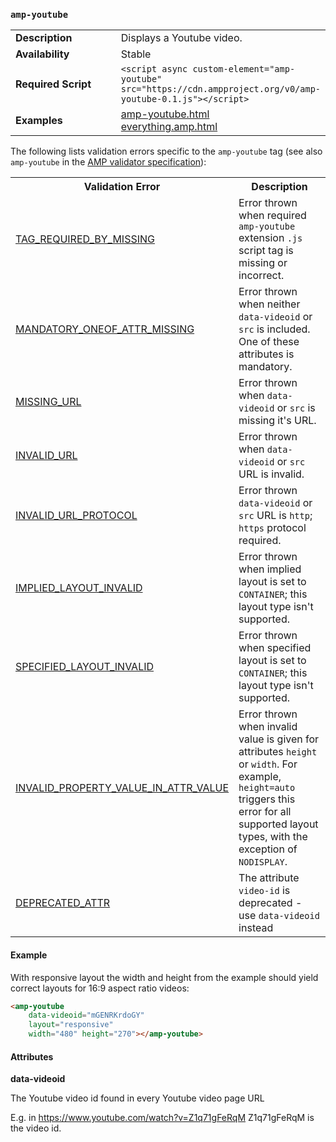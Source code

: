 <!---
Copyright 2015 The AMP HTML Authors. All Rights Reserved.

Licensed under the Apache License, Version 2.0 (the "License");
you may not use this file except in compliance with the License.
You may obtain a copy of the License at

      http://www.apache.org/licenses/LICENSE-2.0

Unless required by applicable law or agreed to in writing, software
distributed under the License is distributed on an "AS-IS" BASIS,
WITHOUT WARRANTIES OR CONDITIONS OF ANY KIND, either express or implied.
See the License for the specific language governing permissions and
limitations under the License.
-->

### <a name="amp-youtube"></a> `amp-youtube`

<table>
  <tr>
    <td width="40%"><strong>Description</strong></td>
    <td>Displays a Youtube video.</td>
  </tr>
  <tr>
    <td width="40%"><strong>Availability</strong></td>
    <td>Stable</td>
  </tr>
  <tr>
    <td width="40%"><strong>Required Script</strong></td>
    <td><code>&lt;script async custom-element="amp-youtube" src="https://cdn.ampproject.org/v0/amp-youtube-0.1.js">&lt;/script></code></td>
  </tr>
  <tr>
    <td width="40%"><strong>Examples</strong></td>
    <td><a href="https://amp-by-example.appspot.com/amp-youtube.html">amp-youtube.html</a><br /><a href="https://github.com/ampproject/amphtml/blob/master/examples/everything.amp.html">everything.amp.html</a></td>
  </tr>
</table>

The following lists validation errors specific to the `amp-youtube` tag
(see also `amp-youtube` in the [AMP validator specification](https://github.com/ampproject/amphtml/blob/master/validator/validator.protoascii)):

<table>
  <tr>
    <th width="40%"><strong>Validation Error</strong></th>
    <th>Description</th>
  </tr>
  <tr>
    <td width="40%"><a href="https://www.ampproject.org/docs/reference/validation_errors.html#tag-required-by-another-tag-is-missing">TAG_REQUIRED_BY_MISSING</a></td>
    <td>Error thrown when required <code>amp-youtube</code> extension <code>.js</code> script tag is missing or incorrect.</td>
  </tr>
  <tr>
    <td width="40%"><a href="https://www.ampproject.org/docs/reference/validation_errors.html#mandatory-attribute-missing">MANDATORY_ONEOF_ATTR_MISSING</a></td>
    <td>Error thrown when neither <code>data-videoid</code> or <code>src</code> is included. One of these attributes is mandatory.</td>
  </tr>
    <tr>
    <td width="40%"><a href="https://www.ampproject.org/docs/reference/validation_errors.html#missing-url">MISSING_URL</a></td>
    <td>Error thrown when <code>data-videoid</code> or <code>src</code> is missing it's URL.</td>
  </tr>
  <tr>
    <td width="40%"><a href="https://www.ampproject.org/docs/reference/validation_errors.html#invalid-url">INVALID_URL</a></td>
    <td>Error thrown when <code>data-videoid</code> or <code>src</code> URL is invalid.</td>
  </tr>
  <tr>
    <td width="40%"><a href="https://www.ampproject.org/docs/reference/validation_errors.html#invalid-url-protocol">INVALID_URL_PROTOCOL</a></td>
    <td>Error thrown <code>data-videoid</code> or <code>src</code> URL is <code>http</code>; <code>https</code> protocol required.</td>
  </tr>
  <tr>
    <td width="40%"><a href="https://www.ampproject.org/docs/reference/validation_errors.html#implied-layout-isnt-supported-by-amp-tag">IMPLIED_LAYOUT_INVALID</a></td>
    <td>Error thrown when implied layout is set to <code>CONTAINER</code>; this layout type isn't supported.</td>
  </tr>
  <tr>
    <td width="40%"><a href="https://www.ampproject.org/docs/reference/validation_errors.html#specified-layout-isnt-supported-by-amp-tag">SPECIFIED_LAYOUT_INVALID</a></td>
    <td>Error thrown when specified layout is set to <code>CONTAINER</code>; this layout type isn't supported.</td>
  </tr>
  <tr>
    <td width="40%"><a href="https://www.ampproject.org/docs/reference/validation_errors.html#invalid-property-value">INVALID_PROPERTY_VALUE_IN_ATTR_VALUE</a></td>
    <td>Error thrown when invalid value is given for attributes <code>height</code> or <code>width</code>. For example, <code>height=auto</code> triggers this error for all supported layout types, with the exception of <code>NODISPLAY</code>.</td>
  </tr>
  <tr>
    <td width="40%"><a href="https://www.ampproject.org/docs/reference/validation_errors.html#deprecated-attribute">DEPRECATED_ATTR</a></td>
    <td>The attribute <code>video-id</code> is deprecated - use <code>data-videoid</code> instead</td>
  </tr>
</table>

#### Example

With responsive layout the width and height from the example should yield correct layouts for 16:9 aspect ratio videos:

```html
<amp-youtube
    data-videoid="mGENRKrdoGY"
    layout="responsive"
    width="480" height="270"></amp-youtube>
```

#### Attributes

**data-videoid**

The Youtube video id found in every Youtube video page URL

E.g. in https://www.youtube.com/watch?v=Z1q71gFeRqM Z1q71gFeRqM is the video id.
